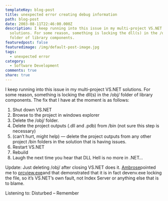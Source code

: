 ```yaml
---
templateKey: blog-post
title: unexpected error creating debug information
path: blog-post
date: 2003-08-11T22:46:00.000Z
description: I keep running into this issue in my multi-project VS.NET
  solutions. For some reason, something is locking the dll(s) in the /obj/
  folder of library components.
featuredpost: false
featuredimage: /img/default-post-image.jpg
tags:
  - unexpected error
category:
  - Software Development
comments: true
share: true
---
```

<!--StartFragment-->

I keep running into this issue in my multi-project VS.NET solutions. For some reason, something is locking the dll(s) in the /obj/ folder of library components. The fix that I have at the moment is as follows:

1. Shut down VS.NET
2. Browse to the project in windows explorer
3. Delete the /obj/ folder.
4. Delete the project outputs (.dll and .pdb) from /bin (not sure this step is necessary)
5. (can’t hurt, might help) — delete the project outputs from any other project /bin folders in the solution that is having issues.
6. Restart VS.NET
7. Rebuild
8. Laugh the next time you hear that DLL Hell is no more in .NET…

Update: Just deleting /obj/ after closing VS.NET does it. [Ambrose](http://aspalliance.com/ambrose)pointed me to [prcview.exe](http://www.prcview.com/)and that demonstrated that it is in fact devenv.exe locking the file, so it’s VS.NET’s own fault, not Index Server or anything else that is to blame.

Listening to: Disturbed – Remember

<!--EndFragment-->